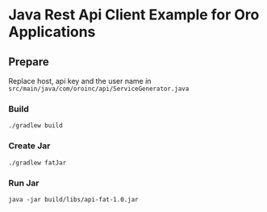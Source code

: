 # Java Rest Api Client Example for Oro Applications

## Prepare

Replace host, api key and the user name in `src/main/java/com/oroinc/api/ServiceGenerator.java`


### Build

```
./gradlew build
```

### Create Jar

```
./gradlew fatJar
```

### Run Jar

```
java -jar build/libs/api-fat-1.0.jar
```

